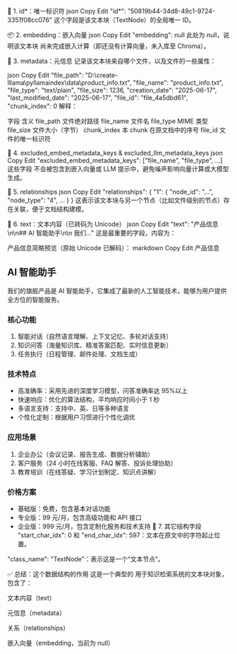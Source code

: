 🧩 1. id*：唯一标识符
json
Copy
Edit
"id*": "50819b44-34d8-49c1-9724-3351f08cc076"
这个字段是该文本块（TextNode）的全局唯一 ID。

📦 2. embedding：嵌入向量
json
Copy
Edit
"embedding": null
此处为 null，说明该文本块 尚未完成嵌入计算（即还没有计算向量，未入库至 Chroma）。

📁 3. metadata：元信息
记录该文本块来自哪个文件，以及文件的一些属性：

json
Copy
Edit
"file_path": "D:\\create-lllama\\pyllamaindex\\data\\product_info.txt",
"file_name": "product_info.txt",
"file_type": "text/plain",
"file_size": 1236,
"creation_date": "2025-06-17",
"last_modified_date": "2025-06-17",
"file_id": "file_4a5dbd61",
"chunk_index": 0
解释：

字段 含义
file_path 文件绝对路径
file_name 文件名
file_type MIME 类型
file_size 文件大小（字节）
chunk_index 本 chunk 在原文档中的序号
file_id 文件的唯一标识符

🔕 4. excluded_embed_metadata_keys & excluded_llm_metadata_keys
json
Copy
Edit
"excluded_embed_metadata_keys": ["file_name", "file_type", ...]
这些字段 不会被包含到嵌入向量或 LLM 提示中，避免噪声影响向量计算或大模型生成。

🔗 5. relationships
json
Copy
Edit
"relationships": {
"1": {
"node_id": "...",
"node_type": "4",
...
}
}
这表示该文本块与另一个节点（比如文件级别的节点）存在关联，便于文档结构建模。

📝 6. text：文本内容（已转码为 Unicode）
json
Copy
Edit
"text": "产品信息\n\n## AI 智能助手\n\n 我们..."
这是最重要的字段，内容为：

产品信息简略预览（原始 Unicode 已解码）：
markdown
Copy
Edit
产品信息

## AI 智能助手

我们的旗舰产品是 AI 智能助手，它集成了最新的人工智能技术，能够为用户提供全方位的智能服务。

### 核心功能

1. 智能对话（自然语言理解、上下文记忆、多轮对话支持）
2. 知识问答（海量知识库、精准答案匹配、实时信息更新）
3. 任务执行（日程管理、邮件处理、文档生成）

### 技术特点

- 高准确率：采用先进的深度学习模型，问答准确率达 95%以上
- 快速响应：优化的算法结构，平均响应时间小于 1 秒
- 多语言支持：支持中、英、日等多种语言
- 个性化定制：根据用户习惯进行个性化调优

### 应用场景

1. 企业办公（会议记录、报告生成、数据分析辅助）
2. 客户服务（24 小时在线客服、FAQ 解答、投诉处理协助）
3. 教育培训（在线答疑、学习计划制定、知识点讲解）

### 价格方案

- 基础版：免费，包含基本对话功能
- 专业版：99 元/月，包含高级功能和 API 接口
- 企业版：999 元/月，包含定制化服务和技术支持
  🧱 7. 其它结构字段
  "start_char_idx": 0 和 "end_char_idx": 597：文本在原文中的字符起止位置。

"class_name": "TextNode"：表示这是一个“文本节点”。

✅ 总结：这个数据结构的作用
这是一个典型的 用于知识检索系统的文本块对象，包含了：

文本内容（text）

元信息（metadata）

关系（relationships）

嵌入向量（embedding，当前为 null）
